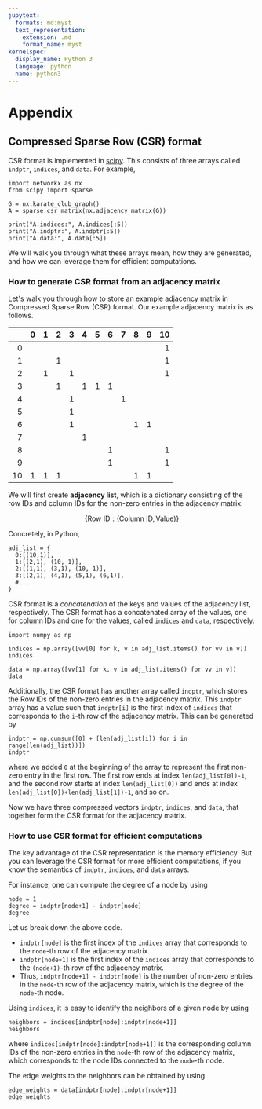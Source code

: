 ```yaml
---
jupytext:
  formats: md:myst
  text_representation:
    extension: .md
    format_name: myst
kernelspec:
  display_name: Python 3
  language: python
  name: python3
---
```


# Appendix


## Compressed Sparse Row (CSR) format

CSR format is implemented in [scipy](https://docs.scipy.org/doc/scipy/reference/generated/scipy.sparse.csr_matrix.html). This consists of three arrays called `indptr`, `indices`, and `data`. For example,

```{code-cell} python
import networkx as nx
from scipy import sparse

G = nx.karate_club_graph()
A = sparse.csr_matrix(nx.adjacency_matrix(G))

print("A.indices:", A.indices[:5])
print("A.indptr:", A.indptr[:5])
print("A.data:", A.data[:5])
```

We will walk you through what these arrays mean, how they are generated, and how we can leverage them for efficient computations.

### How to generate CSR format from an adjacency matrix

Let's walk you through how to store an example adjacency matrix in Compressed Sparse Row (CSR) format. Our example adjacency matrix is as follows.

<div align="center">

|      |    0 |    1 |    2 |    3 |    4 |    5 |    6 |    7 |    8 |    9 |   10 |
| ---: | ---: | ---: | ---: | ---: | ---: | ---: | ---: | ---: | ---: | ---: | ---: |
|    0 |      |      |      |      |      |      |      |      |      |      |    1 |
|    1 |      |      |    1 |      |      |      |      |      |      |      |    1 |
|    2 |      |    1 |      |    1 |      |      |      |      |      |      |    1 |
|    3 |      |      |    1 |      |    1 |    1 |    1 |      |      |      |      |
|    4 |      |      |      |    1 |      |      |      |    1 |      |      |      |
|    5 |      |      |      |    1 |      |      |      |      |      |      |      |
|    6 |      |      |      |    1 |      |      |      |      |    1 |    1 |      |
|    7 |      |      |      |      |    1 |      |      |      |      |      |      |
|    8 |      |      |      |      |      |      |    1 |      |      |      |    1 |
|    9 |      |      |      |      |      |      |    1 |      |      |      |    1 |
|   10 |    1 |    1 |    1 |      |      |      |      |      |    1 |    1 |      |
</div>

We will first create **adjacency list**, which is a dictionary consisting of the row IDs and column IDs for the non-zero entries in the adjacency matrix.

<div class="container" align="center">
<div class="col" style="margin-top:0%">

$\{\text{Row ID}: (\text{Column ID}, \text{Value})\}$

</div>
</div>

Concretely, in Python,

```{code-cell} python
adj_list = {
  0:[(10,1)],
  1:[(2,1), (10, 1)],
  2:[(1,1), (3,1), (10, 1)],
  3:[(2,1), (4,1), (5,1), (6,1)],
  #...
}
```

CSR format is a *concatenation* of the keys and values of the adjacency list, respectively. The CSR format has a concatenated array of the values, one for column IDs and one for the values, called `indices` and `data`, respectively.

```{code-cell} python
import numpy as np

indices = np.array([vv[0] for k, v in adj_list.items() for vv in v])
indices
```

```{code-cell} python
data = np.array([vv[1] for k, v in adj_list.items() for vv in v])
data
```

Additionally, the CSR format has another array called `indptr`, which stores the Row IDs of the non-zero entries in the adjacency matrix. This `indptr` array has a value such that `indptr[i]` is the first index of `indices` that corresponds to the `i`-th row of the adjacency matrix. This can be generated by

```{code-cell} python
indptr = np.cumsum([0] + [len(adj_list[i]) for i in range(len(adj_list))])
indptr
```

where we added `0` at the beginning of the array to represent the first non-zero entry in the first row.
The first row ends at index `len(adj_list[0])-1`, and the second row starts at index `len(adj_list[0])` and ends at index `len(adj_list[0])+len(adj_list[1])-1`, and so on.

Now we have three compressed vectors `indptr`, `indices`, and `data`, that together form the CSR format for the adjacency matrix.


### How to use CSR format for efficient computations

The key advantage of the CSR representation is the memory efficiency. But you can leverage the CSR format for more efficient computations, if you know the semantics of `indptr`, `indices`, and `data` arrays.

For instance, one can compute the degree of a node by using
```{code-cell} python
node = 1
degree = indptr[node+1] - indptr[node]
degree
```
Let us break down the above code.
- `indptr[node]` is the first index of the `indices` array that corresponds to the `node`-th row of the adjacency matrix.
- `indptr[node+1]` is the first index of the `indices` array that corresponds to the `(node+1)`-th row of the adjacency matrix.
- Thus, `indptr[node+1] - indptr[node]` is the number of non-zero entries in the `node`-th row of the adjacency matrix, which is the degree of the `node`-th node.

Using `indices`, it is easy to identify the neighbors of a given node by using
```{code-cell} python
neighbors = indices[indptr[node]:indptr[node+1]]
neighbors
```
where `indices[indptr[node]:indptr[node+1]]` is the corresponding column IDs of the non-zero entries in the `node`-th row of the adjacency matrix, which corresponds to the node IDs connected to the `node`-th node.

The edge weights to the neighbors can be obtained by using
```{code-cell} python
edge_weights = data[indptr[node]:indptr[node+1]]
edge_weights
```
